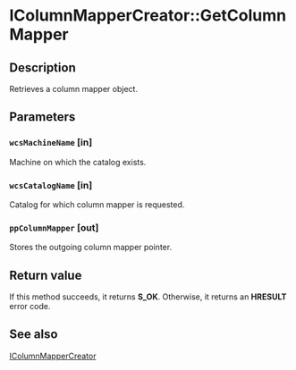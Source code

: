 # IColumnMapperCreator::GetColumnMapper

## Description

Retrieves a column mapper object.

## Parameters

### `wcsMachineName` [in]

Machine on which the catalog exists.

### `wcsCatalogName` [in]

Catalog for which column mapper is requested.

### `ppColumnMapper` [out]

Stores the outgoing column mapper pointer.

## Return value

If this method succeeds, it returns **S_OK**. Otherwise, it returns an **HRESULT** error code.

## See also

[IColumnMapperCreator](https://learn.microsoft.com/windows/desktop/api/indexsrv/nn-indexsrv-icolumnmappercreator)